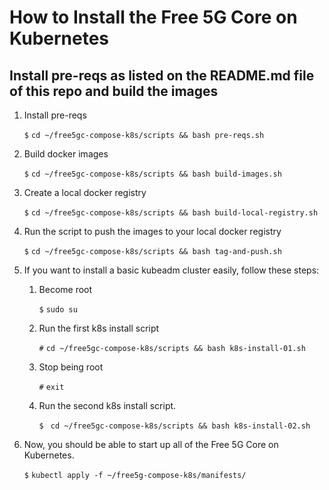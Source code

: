 # How to Install the Free 5G Core on Kubernetes

## Install pre-reqs as listed on the README.md file of this repo and build the images
1. Install pre-reqs

    `$` `cd ~/free5gc-compose-k8s/scripts && bash pre-reqs.sh`

0. Build docker images

    `$` `cd ~/free5gc-compose-k8s/scripts && bash build-images.sh`

0. Create a local docker registry

    `$` `cd ~/free5gc-compose-k8s/scripts && bash build-local-registry.sh`

0. Run the script to push the images to your local docker registry

    `$` `cd ~/free5gc-compose-k8s/scripts && bash tag-and-push.sh`

0. If you want to install a basic kubeadm cluster easily, follow these steps:

    1. Become root

        `$` `sudo su`

    0. Run the first k8s install script

        `#` `cd ~/free5gc-compose-k8s/scripts && bash k8s-install-01.sh`

    0. Stop being root

        `#` `exit`

    0. Run the second k8s install script.

        `$` ` cd ~/free5gc-compose-k8s/scripts && bash k8s-install-02.sh`

0. Now, you should be able to start up all of the Free 5G Core on Kubernetes.

    `$` `kubectl apply -f ~/free5g-compose-k8s/manifests/`


   
